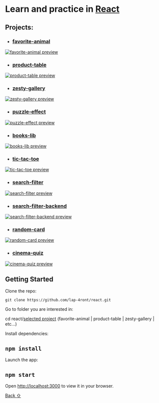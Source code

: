 # Learn and practice in [React](https://reactjs.org/)

## **Projects:**

* ### [favorite-animal](favorite-animal)

<a href="favorite-animal">
  <img src="ASSETS/PROJECT-THUMBNAILS/favorite-animal/thumb.png" alt="favorite-animal preview"/>
</a>

* ### [product-table](product-table)

<a href="product-table">
  <img src="ASSETS/PROJECT-THUMBNAILS/product-table/thumb.png" alt="product-table preview"/>
</a>

* ### [zesty-gallery](zesty-gallery)

<a href="zesty-gallery">
  <img src="ASSETS/PROJECT-THUMBNAILS/zesty-gallery/thumb.png" alt="zesty-gallery preview"/>
</a>

* ### [puzzle-effect](puzzle-effect)

<a href="puzzle-effect">
  <img src="ASSETS/PROJECT-THUMBNAILS/puzzle-effect/thumb.png" alt="puzzle-effect preview"/>
</a>

* ### [books-lib](books-lib)

<a href="books-lib">
  <img src="ASSETS/PROJECT-THUMBNAILS/books-lib/thumb.png" alt="books-lib preview"/>
</a>

* ### [tic-tac-toe](tic-tac-toe)

<a href="tic-tac-toe">
  <img src="ASSETS/PROJECT-THUMBNAILS/tic-tac-toe/thumb.png" alt="tic-tac-toe preview"/>
</a>

* ### [search-filter](search-filter)

<a href="search-filter">
  <img src="ASSETS/PROJECT-THUMBNAILS/search-filter/thumb.png" alt="search-filter preview"/>
</a>

* ### [search-filter-backend](search-filter-backend)

<a href="search-filter-backend">
  <img src="ASSETS/PROJECT-THUMBNAILS/search-filter-backend/thumb.png" alt="search-filter-backend preview"/>
</a>

* ### [random-card](random-card)

<a href="random-card">
  <img src="ASSETS/PROJECT-THUMBNAILS/random-card/thumb.png" alt="random-card preview"/>
</a>

* ### [cinema-quiz](cinema-quiz)

<a href="cinema-quiz">
  <img src="ASSETS/PROJECT-THUMBNAILS/cinema-quiz/thumb.png" alt="cinema-quiz preview"/>
</a>

## Getting Started

Clone the repo:

`git clone https://github.com/lap-4ront/react.git`

Go to folder you are interested in:

cd react/[selected project](#projects)  (favorite-animal | product-table | zesty-gallery | etc...)

Install dependencies:

## `npm install`

Launch the app:

## `npm start`

Open [http://localhost:3000](http://localhost:3000) to view it in your browser.


[Back &#8679;](#projects)
